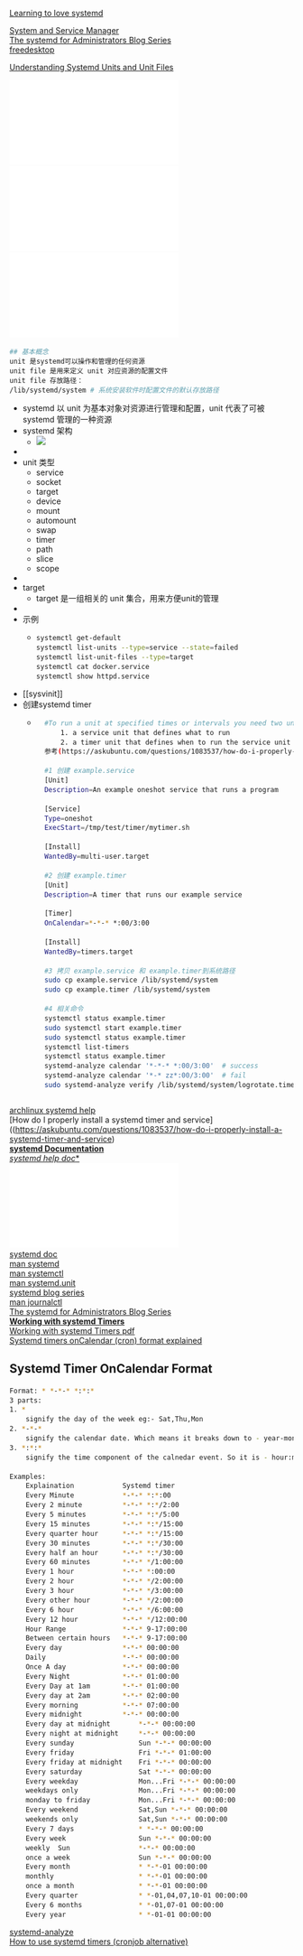 [Learning to love systemd](https://opensource.com/article/20/4/systemd)  

[System and Service Manager](https://systemd.io/)  
[The systemd for Administrators Blog Series](https://systemd.io/)  
[freedesktop](https://www.freedesktop.org/wiki/Software/systemd/)  

[Understanding Systemd Units and Unit Files](https://www.digitalocean.com/community/tutorials/understanding-systemd-units-and-unit-files)  

![understanding-systemd](./assets/understanding-systemd.pdf)  
![systemd-basics](./assets/systemd-basics.pdf)  
![systemd-management](./assets/systemd-management.pdf)  

``` bash
## 基本概念
unit 是systemd可以操作和管理的任何资源
unit file 是用来定义 unit 对应资源的配置文件
unit file 存放路径：
/lib/systemd/system # 系统安装软件时配置文件的默认存放路径
```
- systemd 以 unit 为基本对象对资源进行管理和配置，unit 代表了可被 systemd 管理的一种资源
- systemd 架构
	- ![](https://www.ruanyifeng.com/blogimg/asset/2016/bg2016030703.png)
-
- unit 类型
	- service
	- socket
	- target
	- device
	- mount
	- automount
	- swap
	- timer
	- path
	- slice
	- scope
-
- target
	- target 是一组相关的 unit 集合，用来方便unit的管理
-
- 示例
	- ```sh
	  systemctl get-default
	  systemctl list-units --type=service --state=failed
	  systemctl list-unit-files --type=target
	  systemctl cat docker.service
	  systemctl show httpd.service
	  ```
- [[sysvinit]]
- 创建systemd timer
	- ```bash
		#To run a unit at specified times or intervals you need two units:
			1. a service unit that defines what to run
			2. a timer unit that defines when to run the service unit
		参考(https://askubuntu.com/questions/1083537/how-do-i-properly-install-a-systemd-timer-and-service)

		#1 创建 example.service
		[Unit]
		Description=An example oneshot service that runs a program

		[Service]
		Type=oneshot
		ExecStart=/tmp/test/timer/mytimer.sh

		[Install]
		WantedBy=multi-user.target

		#2 创建 example.timer
		[Unit]
		Description=A timer that runs our example service

		[Timer]
		OnCalendar=*-*-* *:00/3:00

		[Install]
		WantedBy=timers.target

		#3 拷贝 example.service 和 example.timer到系统路径
		sudo cp example.service /lib/systemd/system
		sudo cp example.timer /lib/systemd/system

		#4 相关命令
		systemctl status example.timer
		sudo systemctl start example.timer
		sudo systemctl status example.timer
		systemctl list-timers
		systemctl status example.timer
		systemd-analyze calendar '*-*-* *:00/3:00'  # success
		systemd-analyze calendar '*-* zz*:00/3:00'  # fail
		sudo systemd-analyze verify /lib/systemd/system/logrotate.timer
	```

[archlinux systemd help](https://wiki.archlinux.org/title/Systemd)  
[How do I properly install a systemd timer and service]((https://askubuntu.com/questions/1083537/how-do-i-properly-install-a-systemd-timer-and-service)  
[**systemd Documentation**](https://0pointer.de/blog/projects/systemd-docs.html)  
[**systemd* help doc**](https://www.freedesktop.org/software/systemd/man/latest/)  
![LinuxServiceManagementMadeEasyWithSystemd.pdf](./assets/LinuxServiceManagementMadeEasyWithSystemd.pdf)  
[systemd doc](http://0pointer.de/blog/projects/systemd-docs.html)  
[man systemd](https://man7.org/linux/man-pages/man1/init.1.html)  
[man systemctl](https://man7.org/linux/man-pages/man1/systemctl.1.html)  
[man systemd.unit](https://man7.org/linux/man-pages/man5/systemd.unit.5.html)  
[systemd blog series](https://www.freedesktop.org/wiki/Software/systemd/)  
[man journalctl](https://man7.org/linux/man-pages/man1/journalctl.1.html)  
[The systemd for Administrators Blog Series](https://www.freedesktop.org/wiki/Software/systemd/)  
[**Working with systemd Timers**](https://documentation.suse.com/smart/systems-management/html/systemd-working-with-timers/index.html)  
[Working with systemd Timers pdf](https://documentation.suse.com/smart/systems-management/pdf/systemd-working-with-timers_en.pdf)  
[Systemd timers onCalendar (cron) format explained](https://silentlad.com/systemd-timers-oncalendar-(cron)-format-explained)  
## Systemd Timer OnCalendar Format
```bash
Format: * *-*-* *:*:*
3 parts:
1. *
	signify the day of the week eg:- Sat,Thu,Mon
2. *-*-*
	signify the calendar date. Which means it breaks down to - year-month-date
3. *:*:*
	signify the time component of the calnedar event. So it is - hour:minute:second

Examples:
	Explaination			Systemd timer
	Every Minute			*-*-* *:*:00
	Every 2 minute			*-*-* *:*/2:00
	Every 5 minutes			*-*-* *:*/5:00
	Every 15 minutes		*-*-* *:*/15:00
	Every quarter hour		*-*-* *:*/15:00
	Every 30 minutes		*-*-* *:*/30:00
	Every half an hour		*-*-* *:*/30:00
	Every 60 minutes		*-*-* */1:00:00
	Every 1 hour			*-*-* *:00:00
	Every 2 hour			*-*-* */2:00:00
	Every 3 hour			*-*-* */3:00:00
	Every other hour		*-*-* */2:00:00
	Every 6 hour			*-*-* */6:00:00
	Every 12 hour			*-*-* */12:00:00
	Hour Range				*-*-* 9-17:00:00
	Between certain hours	*-*-* 9-17:00:00
	Every day				*-*-* 00:00:00
	Daily					*-*-* 00:00:00
	Once A day				*-*-* 00:00:00
	Every Night				*-*-* 01:00:00
	Every Day at 1am		*-*-* 01:00:00
	Every day at 2am		*-*-* 02:00:00
	Every morning			*-*-* 07:00:00
	Every midnight			*-*-* 00:00:00
	Every day at midnight		*-*-* 00:00:00
	Every night at midnight		*-*-* 00:00:00
	Every sunday				Sun *-*-* 00:00:00
	Every friday				Fri *-*-* 01:00:00
	Every friday at midnight	Fri *-*-* 00:00:00
	Every saturday				Sat *-*-* 00:00:00
	Every weekday				Mon...Fri *-*-* 00:00:00
	weekdays only				Mon...Fri *-*-* 00:00:00
	monday to friday			Mon...Fri *-*-* 00:00:00
	Every weekend				Sat,Sun *-*-* 00:00:00
	weekends only				Sat,Sun *-*-* 00:00:00
	Every 7 days				* *-*-* 00:00:00
	Every week					Sun *-*-* 00:00:00
	weekly	Sun 				*-*-* 00:00:00
	once a week					Sun *-*-* 00:00:00
	Every month					* *-*-01 00:00:00
	monthly						* *-*-01 00:00:00
	once a month				* *-*-01 00:00:00
	Every quarter				* *-01,04,07,10-01 00:00:00
	Every 6 months				* *-01,07-01 00:00:00
	Every year					* *-01-01 00:00:00
```
[systemd-analyze](https://www.freedesktop.org/software/systemd/man/latest/systemd-analyze.html#)  
[How to use systemd timers (cronjob alternative)](https://silentlad.com/how-to-use-systemd-timers-(cronjob-alternative))  